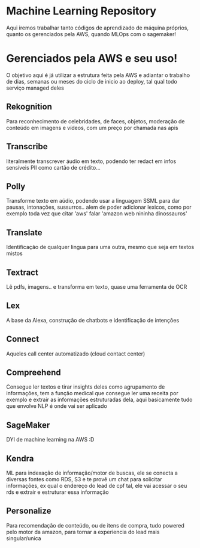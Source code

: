 # Machine Learning Repository

Aqui iremos trabalhar tanto códigos de aprendizado de máquina próprios, quanto os gerenciados pela AWS, quando MLOps com o sagemaker!


# Gerenciados pela AWS e seu uso!
O objetivo aqui é já utilizar a estrutura feita pela AWS e adiantar o trabalho de dias, semanas ou meses do ciclo de inicio ao deploy, tal qual todo serviço managed deles

## Rekognition
Para reconhecimento de celebridades, de faces, objetos, moderação de conteúdo em imagens e vídeos, com um preço por chamada nas apis

## Transcribe
literalmente transcrever áudio em texto, podendo ter redact em infos sensíveis PII como cartão de crédito...

## Polly
Transforme texto em aúdio, podendo usar a linguagem SSML para dar pausas, intonações, sussurros.. alem de poder adicionar lexicos, como por exemplo toda vez que citar 'aws' falar 'amazon web nininha dinossauros'

## Translate
Identificação de qualquer lingua para uma outra, mesmo que seja em textos mistos

## Textract
Lê pdfs, imagens.. e transforma em texto, quase uma ferramenta de OCR

## Lex
A base da Alexa, construção de chatbots e identificação de intenções

## Connect
Aqueles call center automatizado (cloud contact center)

## Compreehend
Consegue ler textos e tirar insights deles como agrupamento de informações, tem a função medical que consegue ler uma receita por exemplo e extrair as informações estruturadas dela, aqui basicamente tudo que envolve NLP é onde vai ser aplicado

## SageMaker
DYI de machine learning na AWS :D

## Kendra
ML para indexação de informação/motor de buscas, ele se conecta a diversas fontes como RDS, S3 e te provê um chat para solicitar informações, ex qual o endereço do lead de cpf tal, ele vai acessar o seu rds e extrair e estruturar essa informação

## Personalize
Para recomendação de conteúdo, ou de itens de compra, tudo powered pelo motor da amazon, para tornar a experiencia do lead mais singular/unica


